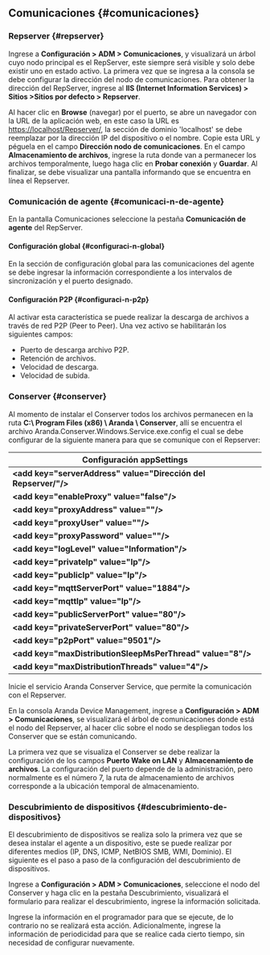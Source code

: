 ## Comunicaciones {#comunicaciones}

### Repserver {#repserver}

Ingrese a **Configuración &gt; ADM &gt; Comunicaciones**, y visualizará un árbol cuyo nodo principal es el RepServer, este siempre será visible y solo debe existir uno en estado activo. La primera vez que se ingresa a la consola se debe configurar la dirección del nodo de comunicaciones. Para obtener la dirección del RepServer, ingrese al **IIS (Internet Information Services) &gt; Sitios &gt;Sitios por defecto &gt; Repserver**.

Al hacer clic en **Browse** (navegar) por el puerto, se abre un navegador con la URL de la aplicación web, en este caso la URL es [https://localhost/Repserver/](https://localhost/Repserver/), la sección de dominio &#039;localhost&#039; se debe reemplazar por la dirección IP del dispositivo o el nombre. Copie esta URL y péguela en el campo **Dirección nodo de comunicaciones**. En el campo **Almacenamiento de archivos**, ingrese la ruta donde van a permanecer los archivos temporalmente, luego haga clic en **Probar conexión** y **Guardar**. Al finalizar, se debe visualizar una pantalla informando que se encuentra en línea el Repserver.

### Comunicación de agente {#comunicaci-n-de-agente}

En la pantalla Comunicaciones seleccione la pestaña **Comunicación de agente** del RepServer.

#### Configuración global {#configuraci-n-global}

En la sección de configuración global para las comunicaciones del agente se debe ingresar la información correspondiente a los intervalos de sincronización y el puerto designado.

#### Configuración P2P {#configuraci-n-p2p}

Al activar esta característica se puede realizar la descarga de archivos a través de red P2P (Peer to Peer). Una vez activo se habilitarán los siguientes campos:

*   Puerto de descarga archivo P2P.
*   Retención de archivos.
*   Velocidad de descarga.
*   Velocidad de subida.

### Conserver {#conserver}

Al momento de instalar el Conserver todos los archivos permanecen en la ruta **C:\ Program Files (x86) \ Aranda \ Conserver**, allí se encuentra el archivo Aranda.Conserver.Windows.Service.exe.config el cual se debe configurar de la siguiente manera para que se comunique con el Repserver:

| **Configuración appSettings** |
| --- |
| **&lt;add key=&quot;serverAddress&quot; value=&quot;Dirección del Repserver/&quot;/&gt;** | Dirección donde se encuentra el Repserver |
| **&lt;add key=&quot;enableProxy&quot; value=&quot;false&quot;/&gt;** | En caso de usar Proxy se habilita la etiqueta enableProxy con valor &quot;true&quot; |
| **&lt;add key=&quot;proxyAddress&quot; value=&quot;&quot;/&gt;** | Dirección del proxy |
| **&lt;add key=&quot;proxyUser&quot; value=&quot;&quot;/&gt;** | Usuario del Proxy |
| **&lt;add key=&quot;proxyPassword&quot; value=&quot;&quot;/&gt;** | Password del proxy |
| **&lt;add key=&quot;logLevel&quot; value=&quot;Information&quot;/&gt;** | Nivel de verbosidad log del conserver; &quot;Information&quot;, &quot;Debug&quot;, &quot;Detailed&quot;, &quot;verbose&quot;. Por defecto se encuentra parametrizado &quot;Information&quot;. |
| **&lt;add key=&quot;privateIp&quot; value=&quot;Ip&quot;/&gt;** | Identificador en la red Interna del Conserver, debe ir la Ip. |
| **&lt;add key=&quot;publicIp&quot; value=&quot;Ip&quot;/&gt;** | Identificador de red del conserver desde el exterior, debe ir la Ip. (En Caso de que no se requiera se coloca la misma dirección Ip privada). |
| **&lt;add key=&quot;mqttServerPort&quot; value=&quot;1884&quot;/&gt;** | Puerto de Comunicación de mqtt, por defecto se encuentra parametrizado el &quot;1884&quot;. |
| **&lt;add key=&quot;mqttIp&quot; value=&quot;Ip&quot;/&gt;** | Identificador de Mqtt en la red Interna, debe ir la IP. |
| **&lt;add key=&quot;publicServerPort&quot; value=&quot;80&quot;/&gt;** | Puerto de Comunicación red pública de Conserver, por defecto se encuentra parametrizado el &quot;80&quot;. |
| **&lt;add key=&quot;privateServerPort&quot; value=&quot;80&quot;/&gt;** | Puerto de Comunicación red privada de Conserver, por defecto se encuentra parametrizado el &quot;80&quot;. |
| **&lt;add key=&quot;p2pPort&quot; value=&quot;9501&quot;/&gt;** | Puerto para conexiones p2p, por defecto se encuentra parametrizado el &quot;9501&quot;. |
| **&lt;add key=&quot;maxDistributionSleepMsPerThread&quot; value=&quot;8&quot;/&gt;** |  |
| **&lt;add key=&quot;maxDistributionThreads&quot; value=&quot;4&quot;/&gt;** | Estos dos últimos tag son utilizados para el funcionamiento interno del sistema, no se deben modificar. |

Inicie el servicio Aranda Conserver Service, que permite la comunicación con el Repserver.

En la consola Aranda Device Management, ingrese a **Configuración &gt; ADM &gt; Comunicaciones**, se visualizará el árbol de comunicaciones donde está el nodo del Repserver, al hacer clic sobre el nodo se despliegan todos los Conserver que se están comunicando.

La primera vez que se visualiza el Conserver se debe realizar la configuración de los campos **Puerto Wake on LAN** y **Almacenamiento de archivos**. La configuración del puerto depende de la administración, pero normalmente es el número 7, la ruta de almacenamiento de archivos corresponde a la ubicación temporal de almacenamiento.

### Descubrimiento de dispositivos {#descubrimiento-de-dispositivos}

El descubrimiento de dispositivos se realiza solo la primera vez que se desea instalar el agente a un dispositivo, este se puede realizar por diferentes medios (IP, DNS, ICMP, NetBIOS SMB, WMI, Dominio). El siguiente es el paso a paso de la configuración del descubrimiento de dispositivos.

Ingrese a **Configuración &gt; ADM &gt; Comunicaciones**, seleccione el nodo del Conserver y haga clic en la pestaña Descubrimiento, visualizará el formulario para realizar el descubrimiento, ingrese la información solicitada.

Ingrese la información en el programador para que se ejecute, de lo contrario no se realizará esta acción. Adicionalmente, ingrese la información de periodicidad para que se realice cada cierto tiempo, sin necesidad de configurar nuevamente.